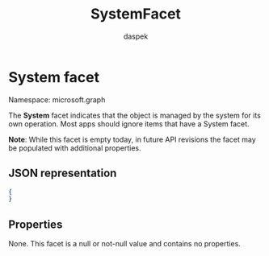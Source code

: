 ﻿---
author: daspek
ms.author: dspektor
ms.date: 09/12/2017
title: SystemFacet
localization_priority: Normal
description: "The System facet indicates that the object is managed by the system for its own operation."
ms.prod: ""
doc_type: resourcePageType
---

# System facet

Namespace: microsoft.graph

The **System** facet indicates that the object is managed by the system for its own operation.
Most apps should ignore items that have a System facet.

**Note**: While this facet is empty today, in future API revisions the facet may be populated with additional properties.

## JSON representation

<!-- { "blockType": "resource", "@type": "microsoft.graph.systemFacet", "@type.aka": "microsoft.graph.systemFacet" } -->

```json
{
}
```

## Properties

None. This facet is a null or not-null value and contains no properties.

<!-- {
  "type": "#page.annotation",
  "section": "documentation",
  "tocPath": "Facets/System"
} -->
